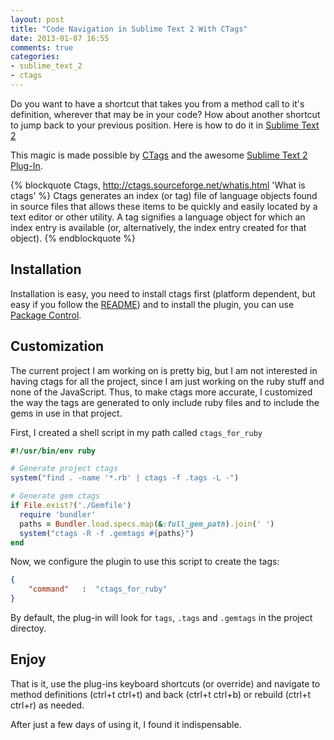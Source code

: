 ```yaml
---
layout: post
title: "Code Navigation in Sublime Text 2 With CTags"
date: 2013-01-07 16:55
comments: true
categories:
- sublime_text_2
- ctags
---
```


Do you want to have a shortcut that takes you from a method call to it's definition, wherever that may be in your code?
How about another shortcut to jump back to your previous position. Here is how to do it in [Sublime Text 2][1]

<!-- more -->

This magic is made possible by [CTags][2] and the awesome [Sublime Text 2 Plug-In][3].

{% blockquote Ctags, http://ctags.sourceforge.net/whatis.html 'What is ctags' %}
Ctags generates an index (or tag) file of language objects found in source files that allows these items to be quickly and easily located by a text editor or other utility. A tag signifies a language object for which an index entry is available (or, alternatively, the index entry created for that object).
{% endblockquote %}

## Installation

Installation is easy, you need to install ctags first (platform dependent, but easy if you follow the [README][3]) and
to install the plugin, you can use [Package Control][4].

## Customization

The current project I am working on is pretty big, but I am not interested in having ctags for all the project, since
I am just working on the ruby stuff and none of the JavaScript. Thus, to make ctags more accurate, I customized the
way the tags are generated to only include ruby files and to include the gems in use in that project.

First, I created a shell script in my path called ```ctags_for_ruby```

``` ruby ctags_for_ruby
#!/usr/bin/env ruby

# Generate project ctags
system("find . -name '*.rb' | ctags -f .tags -L -")

# Generate gem ctags
if File.exist?('./Gemfile')
  require 'bundler'
  paths = Bundler.load.specs.map(&:full_gem_path).join(' ')
  system("ctags -R -f .gemtags #{paths}")
end
```
Now, we configure the plugin to use this script to create the tags:

``` json Preferences -> Package Setttings ->  CTags -> Settings - User
{
    "command"   :  "ctags_for_ruby"
}
```

By default, the plug-in will look for ```tags```, ```.tags``` and ```.gemtags``` in the project directoy.

## Enjoy

That is it, use the plug-ins keyboard shortcuts (or override) and navigate to method definitions (ctrl+t ctrl+t) and
back (ctrl+t ctrl+b) or rebuild (ctrl+t ctrl+r) as needed.

After just a few days of using it, I found it indispensable.

[1]: http://www.sublimetext.com/
[2]: http://ctags.sourceforge.net/
[3]: https://github.com/SublimeText/CTags
[4]: http://wbond.net/sublime_packages/package_control
